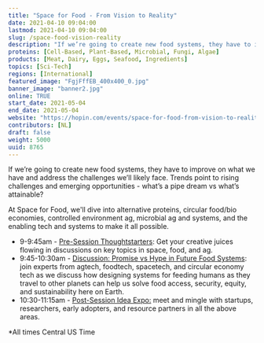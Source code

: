 ```yaml
---
title: "Space for Food - From Vision to Reality"
date: 2021-04-10 09:04:00
lastmod: 2021-04-10 09:04:00
slug: /space-food-vision-reality
description: "If we’re going to create new food systems, they have to improve on what we have and address the challenges we’ll likely face. Trends point to rising challenges and emerging opportunities - what’s a pipe dream vs what’s attainable?At Space for Food, we'll dive into alternative proteins, circular food/bio economies, controlled environment ag, microbial ag and systems, and the enabling tech and systems to make it all possible."
proteins: [Cell-Based, Plant-Based, Microbial, Fungi, Algae]
products: [Meat, Dairy, Eggs, Seafood, Ingredients]
topics: [Sci-Tech]
regions: [International]
featured_image: "FgjFffEB_400x400_0.jpg"
banner_image: "banner2.jpg"
online: TRUE
start_date: 2021-05-04
end_date: 2021-05-04
website: "https://hopin.com/events/space-for-food-from-vision-to-reality-050421"
contributors: [NL]
draft: false
weight: 5000
uuid: 8765
---
```

<p>If we’re going to create new food systems, they have to improve on what we have and address the challenges we’ll likely face. Trends point to rising challenges and emerging opportunities - what’s a pipe dream vs what’s attainable?</p>
<p>At Space for Food, we'll dive into alternative proteins, circular food/bio economies, controlled environment ag, microbial ag and systems, and the enabling tech and systems to make it all possible.</p>
<ul>
<li>9-9:45am - <u>Pre-Session Thoughtstarters</u>: Get your creative juices flowing in discussions on key topics in space, food, and ag.</li>
<li>9:45-10:30am - <u>Discussion: Promise vs Hype in Future Food Systems</u>: join experts from agtech, foodtech, spacetech, and circular economy tech as we discuss how designing systems for feeding humans as they travel to other planets can help us solve food access, security, equity, and sustainability here on Earth.</li>
<li>10:30-11:15am - <u>Post-Session Idea Expo:</u> meet and mingle with startups, researchers, early adopters, and resource partners in all the above areas.</li>
</ul>
<p>*All times Central US Time</p>
